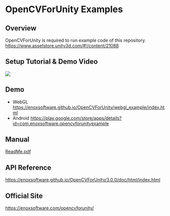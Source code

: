 OpenCVForUnity Examples
====================

Overview
-----
OpenCVForUnity is required to run example code of this repository.
<https://www.assetstore.unity3d.com/#!/content/21088>  

Setup Tutorial & Demo Video
-----
[![](http://img.youtube.com/vi/HnXGIvHvU9I/0.jpg)](https://www.youtube.com/watch?v=HnXGIvHvU9I)

Demo
-----
- WebGL
<https://enoxsoftware.github.io/OpenCVForUnity/webgl_example/index.html>
- Android
<https://play.google.com/store/apps/details?id=com.enoxsoftware.opencvforunityexample>

Manual
-----
[ReadMe.pdf](/Assets/OpenCVForUnity/ReadMe.pdf)

API Reference
-----
<https://enoxsoftware.github.io/OpenCVForUnity/3.0.0/doc/html/index.html>

Official Site
-----
<https://enoxsoftware.com/opencvforunity/>

